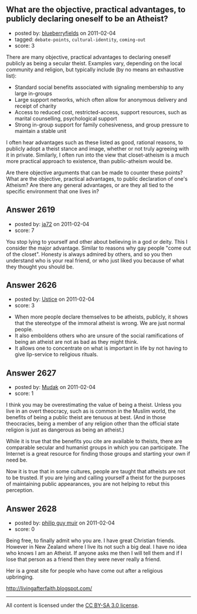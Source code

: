 ## What are the objective, practical advantages, to publicly declaring oneself to be an Atheist?

- posted by: [blueberryfields](https://stackexchange.com/users/-1/240-blueberryfields) on 2011-02-04
- tagged: `debate-points`, `cultural-identity`, `coming-out`
- score: 3

There are many objective, practical advantages to declaring oneself publicly as being a secular theist. Examples vary, depending on the local community and religion, but typically include (by no means an exhaustive list):

 * Standard social benefits associated with signaling membership to any large in-groups
 * Large support networks, which often allow for anonymous delivery and receipt of charity
 * Access to reduced cost, restricted-access, support resources, such as marital counselling, psychological support
 * Strong in-group support for family cohesiveness, and group pressure to maintain a stable unit


I often hear advantages such as these listed as good, rational reasons, to publicly adopt a theist stance and image, whether or not truly agreeing with it in private. Similarly, I often run into the view that closet-atheism is a much more practical approach to existence, than public-atheism would be.

Are there objective arguments that can be made to counter these points? What are the objective, practical advantages, to public declaration of one's Atheism? Are there any general advantages, or are they all tied to the specific environment that one lives in?


## Answer 2619

- posted by: [ja72](https://stackexchange.com/users/-1/567-ja72) on 2011-02-04
- score: 7

You stop lying to yourself and other about believing in a god or deity. This I consider the major advantage. Similar to reasons why gay people "come out of the closet". Honesty is always admired by others, and so you then understand who is your real friend, or who just liked you because of what they thought you should be.


## Answer 2626

- posted by: [Ustice](https://stackexchange.com/users/-1/541-ustice) on 2011-02-04
- score: 3

<ul><li>When more people declare themselves to be atheists, publicly, it shows that the stereotype of the immoral atheist is wrong. We are just normal people. <li>It also emboldens others who are unsure of the social ramifications of being an atheist are not as bad as they might think. <li>It allows one to concentrate on what is important in life by not having to give lip-service to religious rituals. </ul>


## Answer 2627

- posted by: [Mudak](https://stackexchange.com/users/-1/205-mudak) on 2011-02-04
- score: 1

I think you may be overestimating the value of being a theist. Unless you live in an overt theocracy, such as is common in the Muslim world, the benefits of being a public theist are tenuous at best. (And in those theocracies, being a member of any religion other than the official state religion is just as dangerous as being an atheist.)

While it is true that the benefits you cite are available to theists, there are comparable secular and humanist groups in which you can participate. The Internet is a great resource for finding those groups and starting your own if need be. 

Now it is true that in some cultures, people are taught that atheists are not to be trusted.  If you are lying and calling yourself a theist for the purposes of maintaining public appearances, you are not helping to rebut this perception. 


## Answer 2628

- posted by: [philip guy muir](https://stackexchange.com/users/-1/182-philip-guy-muir) on 2011-02-04
- score: 0

Being free, to finally admit who you are. I have great Christian friends. However in New Zealand where I live its not such a big deal. I have no idea who knows I am an Atheist. If anyone asks me then I will tell them and if I lose that person as a friend then they were never really a friend.

Her is a great site for people who have come out after a religious upbringing.

http://livingafterfaith.blogspot.com/



---

All content is licensed under the [CC BY-SA 3.0 license](https://creativecommons.org/licenses/by-sa/3.0/).

